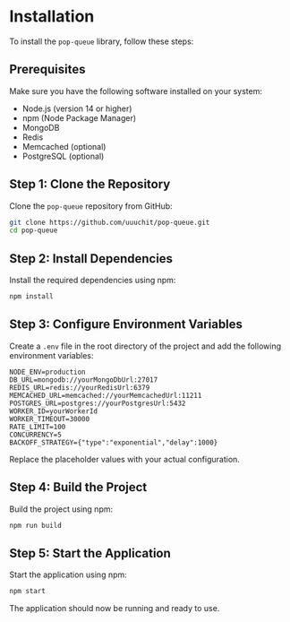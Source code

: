 # Installation

To install the `pop-queue` library, follow these steps:

## Prerequisites

Make sure you have the following software installed on your system:

- Node.js (version 14 or higher)
- npm (Node Package Manager)
- MongoDB
- Redis
- Memcached (optional)
- PostgreSQL (optional)

## Step 1: Clone the Repository

Clone the `pop-queue` repository from GitHub:

```bash
git clone https://github.com/uuuchit/pop-queue.git
cd pop-queue
```

## Step 2: Install Dependencies

Install the required dependencies using npm:

```bash
npm install
```

## Step 3: Configure Environment Variables

Create a `.env` file in the root directory of the project and add the following environment variables:

```env
NODE_ENV=production
DB_URL=mongodb://yourMongoDbUrl:27017
REDIS_URL=redis://yourRedisUrl:6379
MEMCACHED_URL=memcached://yourMemcachedUrl:11211
POSTGRES_URL=postgres://yourPostgresUrl:5432
WORKER_ID=yourWorkerId
WORKER_TIMEOUT=30000
RATE_LIMIT=100
CONCURRENCY=5
BACKOFF_STRATEGY={"type":"exponential","delay":1000}
```

Replace the placeholder values with your actual configuration.

## Step 4: Build the Project

Build the project using npm:

```bash
npm run build
```

## Step 5: Start the Application

Start the application using npm:

```bash
npm start
```

The application should now be running and ready to use.

